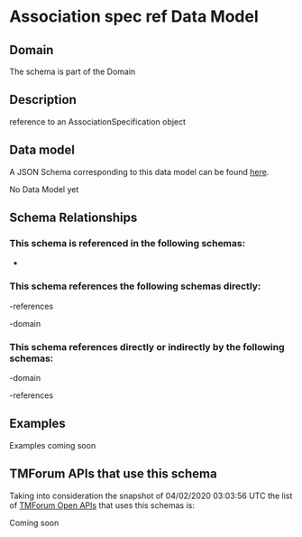 # Association spec ref Data Model

## Domain

The  schema is part of the  Domain

## Description

reference to an AssociationSpecification object

## Data model

A JSON Schema corresponding to this data model can be found
[here](https://github.com/tmforum-rand/schemas/blob/candidates/Common/AssociationSpecRef.schema.json).

No Data Model yet

## Schema Relationships

### This schema is referenced in the following schemas:

-

### This schema references the following schemas directly:

-references

-domain

### This schema references directly or indirectly by the following schemas:

-domain

-references



## Examples

Examples coming soon

## TMForum APIs that use this schema

Taking into consideration the snapshot of 04/02/2020 03:03:56 UTC the list of [TMForum Open APIs](https://www.tmforum.org/open-apis/) that uses this schemas is:

Coming soon